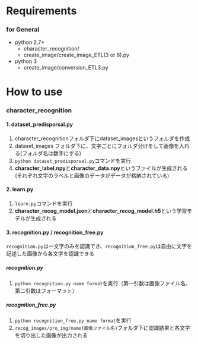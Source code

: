 # Requirements
### for General
- python 2.7+ 
  - character_recognition/
  - create_image/create_image_ETL(3 or 6).py
- python 3 
  - create_image/conversion_ETL3.py

# How to use
### character_recognition
#### 1. dataset_predisporsal.py
1. character_recognitionフォルダ下にdataset_imagesというフォルダを作成
2. dataset_images フォルダ下に、文字ごとにフォルダ分けをして画像を入れる(フォルダ名は数字にする)
3. `python dataset_predisporsal.py`コマンドを実行
4. **character_label.npy**と**character_data.npy**というファイルが生成される(それぞれ文字のラベルと画像のデータがデータが格納されている)

#### 2. learn.py
1. `learn.py`コマンドを実行
2. **character_recog_model.json**と**character_recog_model.h5**という学習モデルが生成される

#### 3. recognition.py / recognition_free.py
`recognition.py`は一文字のみを認識でき、`recognition_free.py`は自由に文字を記述した画像から各文字を認識できる

##### recognition.py
1. `python recognition.py name format`を実行（第一引数は画像ファイル名、第二引数はフォーマット）

##### recognition_free.py
1. `python recognition_free.py name format`を実行
2. `recog_images/pro_img/name(画像ファイル名)`フォルダ下に認識結果と各文字を切り出した画像が出力される
